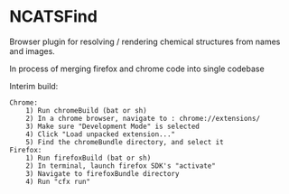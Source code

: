 NCATSFind
=========
Browser plugin for resolving / rendering chemical structures from names and images.

In process of merging firefox and chrome code into single codebase

Interim build:

	Chrome:
		1) Run chromeBuild (bat or sh)
		2) In a chrome browser, navigate to : chrome://extensions/
		3) Make sure "Development Mode" is selected
		4) Click "Load unpacked extension..."
		5) Find the chromeBundle directory, and select it
	Firefox:
		1) Run firefoxBuild (bat or sh)
		2) In terminal, launch firefox SDK's "activate"
		3) Navigate to firefoxBundle directory
		4) Run "cfx run"
